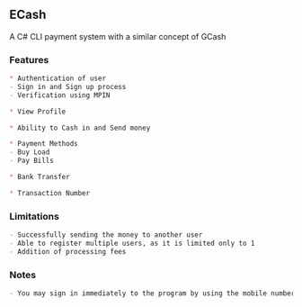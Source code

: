 ## ECash
A C# CLI payment system with a similar concept of GCash

### Features
```markdown
* Authentication of user
- Sign in and Sign up process
- Verification using MPIN

* View Profile

* Ability to Cash in and Send money

* Payment Methods
- Buy Load
- Pay Bills

* Bank Transfer

* Transaction Number
```

### Limitations
```markdown
- Successfully sending the money to another user
- Able to register multiple users, as it is limited only to 1
- Addition of processing fees
```

### Notes
```markdown
- You may sign in immediately to the program by using the mobile number (09123456789) and MPIN (1111) as default
```
